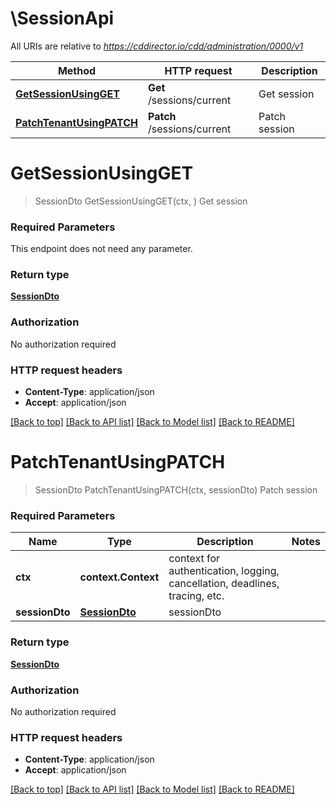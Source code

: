 # \SessionApi

All URIs are relative to *https://cddirector.io/cdd/administration/0000/v1*

Method | HTTP request | Description
------------- | ------------- | -------------
[**GetSessionUsingGET**](SessionApi.md#GetSessionUsingGET) | **Get** /sessions/current | Get session
[**PatchTenantUsingPATCH**](SessionApi.md#PatchTenantUsingPATCH) | **Patch** /sessions/current | Patch session


# **GetSessionUsingGET**
> SessionDto GetSessionUsingGET(ctx, )
Get session

### Required Parameters
This endpoint does not need any parameter.

### Return type

[**SessionDto**](SessionDto.md)

### Authorization

No authorization required

### HTTP request headers

 - **Content-Type**: application/json
 - **Accept**: application/json

[[Back to top]](#) [[Back to API list]](../README.md#documentation-for-api-endpoints) [[Back to Model list]](../README.md#documentation-for-models) [[Back to README]](../README.md)

# **PatchTenantUsingPATCH**
> SessionDto PatchTenantUsingPATCH(ctx, sessionDto)
Patch session

### Required Parameters

Name | Type | Description  | Notes
------------- | ------------- | ------------- | -------------
 **ctx** | **context.Context** | context for authentication, logging, cancellation, deadlines, tracing, etc.
  **sessionDto** | [**SessionDto**](SessionDto.md)| sessionDto | 

### Return type

[**SessionDto**](SessionDto.md)

### Authorization

No authorization required

### HTTP request headers

 - **Content-Type**: application/json
 - **Accept**: application/json

[[Back to top]](#) [[Back to API list]](../README.md#documentation-for-api-endpoints) [[Back to Model list]](../README.md#documentation-for-models) [[Back to README]](../README.md)

